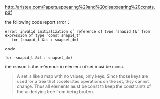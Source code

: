 http://aristeia.com/Papers/appearing%20and%20disappearing%20consts.pdf

the following code report error：
```
error: invalid initialization of reference of type ‘snapid_t&’ from expression of type ‘const snapid_t’
   for (snapid_t &it : snapset_dm)
```
code
```
for (snapid_t &it : snapset_dm)
```

the reason is the reference to element of set must be const.
> A set is like a map with no values, only keys. Since those keys are used for a tree that accelerates operations on the set, they cannot change. Thus all elements must be const to keep the constraints of the underlying tree from being broken.
